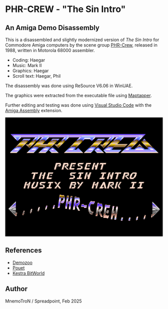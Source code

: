 # PHR-CREW - "The Sin Intro"
## An Amiga Demo Disassembly

This is a disassembled and slightly modernized version
of *The Sin Intro* for Commodore Amiga computers by the
scene group [PHR-Crew](https://demozoo.org/groups/49354/),
released in 1988, written in Motorola 68000 assembler.

- Coding: Haegar
- Music: Mark II
- Graphics: Haegar
- Scroll text: Haegar, Phil

The disassembly was done using ReSource V6.06 in WinUAE.

The graphics were extracted from the executable file
using [Maptapper](https://codetapper.com/amiga/maptapper/).

Further editing and testing was done using
[Visual Studio Code](https://code.visualstudio.com/) with the
[Amiga Assembly](https://github.com/prb28/vscode-amiga-assembly)
extension.

![Screenshot of The Sin Intro](screenshot.png)

## References

* [Demozoo](https://demozoo.org/productions/110495/)
* [Pouet](https://www.pouet.net/prod.php?which=15321)
* [Kestra BitWorld](http://janeway.exotica.org.uk/release.php?id=1693)

## Author
MnemoTroN / Spreadpoint, Feb 2025